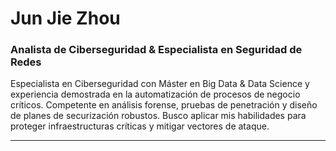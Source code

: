 # Jun Jie Zhou
### Analista de Ciberseguridad & Especialista en Seguridad de Redes

Especialista en Ciberseguridad con Máster en Big Data & Data Science y experiencia demostrada en la automatización de procesos de negocio críticos. Competente en análisis forense, pruebas de penetración y diseño de planes de securización robustos. Busco aplicar mis habilidades para proteger infraestructuras críticas y mitigar vectores de ataque.


---
